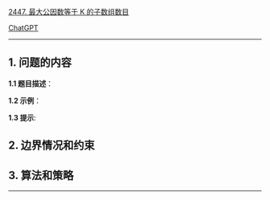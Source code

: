 [2447. 最大公因数等于 K 的子数组数目](https://leetcode.cn/problems/number-of-subarrays-with-gcd-equal-to-k)

[ChatGPT](chat.openai.com)

---

## 1. 问题的内容
**1.1 题目描述**：

**1.2 示例**：

**1.3 提示**:

## 2. 边界情况和约束


## 3. 算法和策略

---

